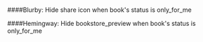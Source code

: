 ###

####Blurby: Hide share icon when book's status is only_for_me

####Hemingway: Hide bookstore_preview when book's status is only_for_me
